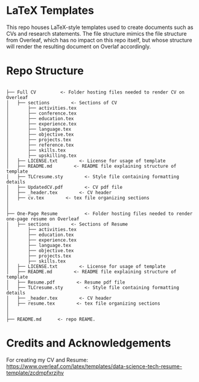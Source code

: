# LaTeX Templates

This repo houses LaTeX-style templates used to create documents such as CVs and research statements. The file structure mimics the file structure from Overleaf, which has no impact on this repo itself, but whose structure will render the resulting document on Overlaf accordingly.

# Repo Structure

```

├── Full CV         <- Folder hosting files needed to render CV on Overleaf
│   ├── sections        <- Sections of CV          
│       ├── activities.tex           
│       ├── conference.tex
│       ├── education.tex
│       ├── experience.tex
│       ├── language.tex
│       ├── objective.tex
│       ├── projects.tex
│       ├── reference.tex
│       ├── skills.tex
│       ├── upskilling.tex
│   ├── LICENSE.txt        <- License for usage of template                 
│   ├── README.md        <- README file explaining structure of template     
│   ├── TLCresume.sty        <- Style file containing formatting details
│   ├── UpdatedCV.pdf        <- CV pdf file   
│   ├── _header.tex        <- CV header   
│   ├── cv.tex        <- tex file organizing sections 
│
│
├── One-Page Resume          <- Folder hosting files needed to render one-page resume on Overleaf
│   ├── sections        <- Sections of Resume                   
│       ├── activities.tex           
│       ├── education.tex
│       ├── experience.tex
│       ├── language.tex
│       ├── objective.tex
│       ├── projects.tex
│       ├── skills.tex
│   ├── LICENSE.txt        <- License for usage of template         
│   ├── README.md        <- README file explaining structure of template   
│   ├── Resume.pdf        <- Resume pdf file   
│   ├── TLCresume.sty        <- Style file containing formatting details
│   ├── _header.tex        <- CV header 
│   ├── resume.tex        <- tex file organizing sections 
│
│
├── README.md      <- repo REAME.
```

# Credits and Acknowledgements

For creating my CV and Resume:
https://www.overleaf.com/latex/templates/data-science-tech-resume-template/zcdmpfxrzjhv
